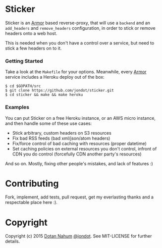 # Sticker


Sticker is an [Armor](https://github.com/jondot/armor) based reverse-proxy, that
will use a `backend` and an `add_headers` and `remove_headers` configuration,
in order to stick or remove headers onto a web host.

This is needed when you don't have a control over a service, but need to
stick a few headers on to it.

### Getting Started

Take a look at the `Makefile` for your options. Meanwhile, every [Armor](https://github.com/jondot/armor) 
service includes a Heroku deploy out of the box:

```
$ cd $GOPATH/src
$ git clone https://github.com/jondot/sticker.git
$ cd sticker && make && make heroku
```

### Examples

You can put Sticker on a free Heroku instance, or an AWS micro instance, and
then handle some of these use cases:

* Stick arbitrary, custom headers on S3 resources
* Fix bad RSS feeds (bad xml/json/atom headers)
* Fix/force control of bad caching with resources (proper datetime)
* Set caching policies on external resources you don't control, infront of CDN
you do control (forcefully CDN another party's resources)

And so on. Mostly, fixing other people's mistakes, and lack of features :)



# Contributing

Fork, implement, add tests, pull request, get my everlasting thanks and a respectable place here :).


# Copyright

Copyright (c) 2015 [Dotan Nahum](http://gplus.to/dotan) [@jondot](http://twitter.com/jondot). See MIT-LICENSE for further details.



